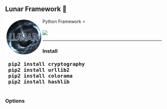 <h2>Lunar Framework 🌌 </h2>
<img align="left" width="120" height="120" src="logo.png">
<p> Python Framework ⭐</p>
<img src="https://img.shields.io/badge/Tested-Linux%20%26%20Windows-green.svg">
<br><hr><h3> Install <h3>
<pre>
 pip2 install cryptography
 pip2 install urllib2
 pip2 install colorama
 pip2 install hashlib
 </pre>
 <h3>Options<h3>
